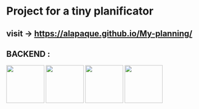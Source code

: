 

# Project for a tiny planificator

## visit -> https://alapaque.github.io/My-planning/

## BACKEND :

<img src="https://e7.pngegg.com/pngimages/811/186/png-clipart-java-programming-programming-language-computer-programming-others-miscellaneous-text.png" height="100"> <img src="https://www.pngfind.com/pngs/m/53-535670_spring-framework-logo-spring-boot-hd-png-download.png" height="100"> <img src="https://e7.pngegg.com/pngimages/747/798/png-clipart-mysql-mysql-thumbnail.png" height="100"> <img src="https://e7.pngegg.com/pngimages/852/593/png-clipart-using-docker-developing-and-deploying-software-with-containers-application-software-software-deployment-computer-software-github-marine-mammal-logo.png" height="100">
